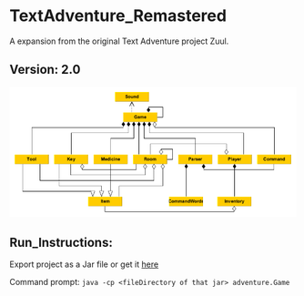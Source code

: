 TextAdventure_Remastered
========================

A expansion from the original Text Adventure project Zuul.

Version: 2.0
------------

![](images/TextAdventureClassDiagram.png?raw=true)

Run_Instructions:
-----------------

Export project as a Jar file or get it [here](https://github.com/PublicGameCoder/TextAdventure_Remastered/tree/master/jars)

Command prompt: `java -cp <fileDirectory of that jar> adventure.Game`